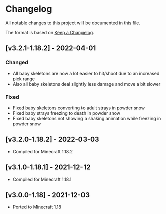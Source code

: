 # Changelog
All notable changes to this project will be documented in this file.

The format is based on [Keep a Changelog].

## [v3.2.1-1.18.2] - 2022-04-01
### Changed
- All baby skeletons are now a lot easier to hit/shoot due to an increased pick range
- Also all baby skeletons deal slightly less damage and move a bit slower
### Fixed
- Fixed baby skeletons converting to adult strays in powder snow
- Fixed baby strays freezing to death in powder snow
- Fixed baby skeletons not showing a shaking animation while freezing in powder snow

## [v3.2.0-1.18.2] - 2022-03-03
- Compiled for Minecraft 1.18.2

## [v3.1.0-1.18.1] - 2021-12-12
- Compiled for Minecraft 1.18.1

## [v3.0.0-1.18] - 2021-12-03
- Ported to Minecraft 1.18

[Keep a Changelog]: https://keepachangelog.com/en/1.0.0/
[Puzzles Lib]: https://www.curseforge.com/minecraft/mc-mods/puzzles-lib-fabric
